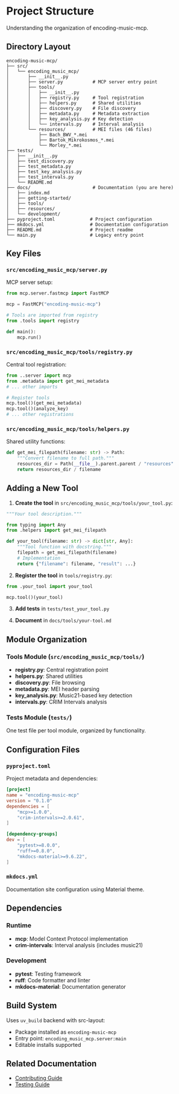 # Project Structure

Understanding the organization of encoding-music-mcp.

## Directory Layout

```
encoding-music-mcp/
├── src/
│   └── encoding_music_mcp/
│       ├── __init__.py
│       ├── server.py           # MCP server entry point
│       ├── tools/
│       │   ├── __init__.py
│       │   ├── registry.py     # Tool registration
│       │   ├── helpers.py      # Shared utilities
│       │   ├── discovery.py    # File discovery
│       │   ├── metadata.py     # Metadata extraction
│       │   ├── key_analysis.py # Key detection
│       │   └── intervals.py    # Interval analysis
│       └── resources/          # MEI files (46 files)
│           ├── Bach_BWV_*.mei
│           ├── Bartok_Mikrokosmos_*.mei
│           └── Morley_*.mei
├── tests/
│   ├── __init__.py
│   ├── test_discovery.py
│   ├── test_metadata.py
│   ├── test_key_analysis.py
│   ├── test_intervals.py
│   └── README.md
├── docs/                       # Documentation (you are here)
│   ├── index.md
│   ├── getting-started/
│   ├── tools/
│   ├── resources/
│   └── development/
├── pyproject.toml             # Project configuration
├── mkdocs.yml                 # Documentation configuration
├── README.md                  # Project readme
└── main.py                    # Legacy entry point
```

## Key Files

### `src/encoding_music_mcp/server.py`

MCP server setup:

```python
from mcp.server.fastmcp import FastMCP

mcp = FastMCP("encoding-music-mcp")

# Tools are imported from registry
from .tools import registry

def main():
    mcp.run()
```

### `src/encoding_music_mcp/tools/registry.py`

Central tool registration:

```python
from ..server import mcp
from .metadata import get_mei_metadata
# ... other imports

# Register tools
mcp.tool()(get_mei_metadata)
mcp.tool()(analyze_key)
# ... other registrations
```

### `src/encoding_music_mcp/tools/helpers.py`

Shared utility functions:

```python
def get_mei_filepath(filename: str) -> Path:
    """Convert filename to full path."""
    resources_dir = Path(__file__).parent.parent / "resources"
    return resources_dir / filename
```

## Adding a New Tool

1. **Create the tool** in `src/encoding_music_mcp/tools/your_tool.py`:

```python
"""Your tool description."""

from typing import Any
from .helpers import get_mei_filepath

def your_tool(filename: str) -> dict[str, Any]:
    """Tool function with docstring."""
    filepath = get_mei_filepath(filename)
    # Implementation
    return {"filename": filename, "result": ...}
```

2. **Register the tool** in `tools/registry.py`:

```python
from .your_tool import your_tool

mcp.tool()(your_tool)
```

3. **Add tests** in `tests/test_your_tool.py`

4. **Document** in `docs/tools/your-tool.md`

## Module Organization

### Tools Module (`src/encoding_music_mcp/tools/`)

- **registry.py**: Central registration point
- **helpers.py**: Shared utilities
- **discovery.py**: File browsing
- **metadata.py**: MEI header parsing
- **key_analysis.py**: Music21-based key detection
- **intervals.py**: CRIM Intervals analysis

### Tests Module (`tests/`)

One test file per tool module, organized by functionality.

## Configuration Files

### `pyproject.toml`

Project metadata and dependencies:

```toml
[project]
name = "encoding-music-mcp"
version = "0.1.0"
dependencies = [
    "mcp>=1.0.0",
    "crim-intervals>=2.0.61",
]

[dependency-groups]
dev = [
    "pytest>=8.0.0",
    "ruff>=0.8.0",
    "mkdocs-material>=9.6.22",
]
```

### `mkdocs.yml`

Documentation site configuration using Material theme.

## Dependencies

### Runtime
- **mcp**: Model Context Protocol implementation
- **crim-intervals**: Interval analysis (includes music21)

### Development
- **pytest**: Testing framework
- **ruff**: Code formatter and linter
- **mkdocs-material**: Documentation generator

## Build System

Uses `uv_build` backend with src-layout:

- Package installed as `encoding-music-mcp`
- Entry point: `encoding_music_mcp.server:main`
- Editable installs supported

## Related Documentation

- [Contributing Guide](contributing.md)
- [Testing Guide](testing.md)
